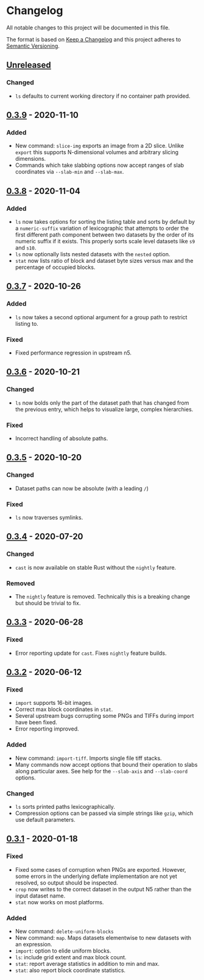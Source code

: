 # Changelog
All notable changes to this project will be documented in this file.

The format is based on [Keep a Changelog](http://keepachangelog.com/en/1.0.0/)
and this project adheres to [Semantic Versioning](http://semver.org/spec/v2.0.0.html).

<!-- next-header -->
## [Unreleased]
### Changed
- `ls` defaults to current working directory if no container path provided.

## [0.3.9] - 2020-11-10
### Added
- New command: `slice-img` exports an image from a 2D slice. Unlike `export`
  this supports N-dimensional volumes and arbitrary slicing dimensions.
- Commands which take slabbing options now accept ranges of slab coordinates
  via `--slab-min` and `--slab-max`.

## [0.3.8] - 2020-11-04
### Added
- `ls` now takes options for sorting the listing table and sorts by default by
  a `numeric-suffix` variation of lexicographic that attempts to order the first
  different path component between two datasets by the order of its numeric
  suffix if it exists. This properly sorts scale level datasets like `s9` and
  `s10`.
- `ls` now optionally lists nested datasets with the `nested` option.
- `stat` now lists ratio of block and dataset byte sizes versus max and
  the percentage of occupied blocks.

## [0.3.7] - 2020-10-26
### Added
- `ls` now takes a second optional argument for a group path to restrict listing
  to.

### Fixed
- Fixed performance regression in upstream n5.

## [0.3.6] - 2020-10-21
### Changed
- `ls` now bolds only the part of the dataset path that has changed from the
  previous entry, which helps to visualize large, complex hierarchies.

### Fixed
- Incorrect handling of absolute paths.

## [0.3.5] - 2020-10-20
### Changed
- Dataset paths can now be absolute (with a leading `/`)

### Fixed
- `ls` now traverses symlinks.

## [0.3.4] - 2020-07-20
### Changed
- `cast` is now available on stable Rust without the `nightly` feature.

### Removed
- The `nightly` feature is removed. Technically this is a breaking change but
  should be trivial to fix.

## [0.3.3] - 2020-06-28
### Fixed
- Error reporting update for `cast`. Fixes `nightly` feature builds.

## [0.3.2] - 2020-06-12
### Fixed
- `import` supports 16-bit images.
- Correct max block coordinates in `stat`.
- Several upstream bugs corrupting some PNGs and TIFFs during import have been
  fixed.
- Error reporting improved.

### Added
- New command: `import-tiff`. Imports single file tiff stacks.
- Many commands now accept options that bound their operation to slabs along
  particular axes. See help for the `--slab-axis` and `--slab-coord` options.

### Changed
- `ls` sorts printed paths lexicographically.
- Compression options can be passed via simple strings like `gzip`, which use
  default parameters.

## [0.3.1] - 2020-01-18
### Fixed
- Fixed some cases of corruption when PNGs are exported. However, some errors
  in the underlying deflate implementation are not yet resolved, so output
  should be inspected.
- `crop` now writes to the correct dataset in the output N5 rather than the
  input dataset name.
- `stat` now works on most platforms.

### Added
- New command: `delete-uniform-blocks`
- New command: `map`. Maps datasets elementwise to new datasets with an
  expression.
- `import`: option to elide uniform blocks.
- `ls`: include grid extent and max block count.
- `stat`: report average statistics in addition to min and max.
- `stat`: also report block coordinate statistics.

<!-- next-url -->
[unreleased]: https://github.com/aschampion/n5gest/compare/v0.3.9...HEAD
[0.3.9]: https://github.com/aschampion/n5gest/compare/0.3.8...0.3.9
[0.3.8]: https://github.com/aschampion/n5gest/compare/0.3.7...0.3.8
[0.3.7]: https://github.com/aschampion/n5gest/compare/0.3.6...0.3.7
[0.3.6]: https://github.com/aschampion/n5gest/compare/0.3.5...0.3.6
[0.3.5]: https://github.com/aschampion/n5gest/compare/0.3.4...0.3.5
[0.3.4]: https://github.com/aschampion/n5gest/compare/0.3.3...0.3.4
[0.3.3]: https://github.com/aschampion/n5gest/compare/0.3.2...0.3.3
[0.3.2]: https://github.com/aschampion/n5gest/compare/0.3.1...0.3.2
[0.3.1]: https://github.com/aschampion/n5gest/compare/0.3.0...0.3.1
